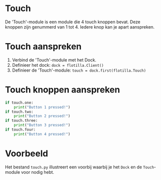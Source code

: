 # Touch
De 'Touch'-module is een module die 4 touch knoppen bevat. Deze knoppen zijn genummerd van 1 tot 4. Iedere knop kan je apart aanspreken.

# Touch aanspreken
1. Verbind de 'Touch'-module met het Dock.
2. Definieer het dock: `dock = flotilla.Client()`
3. Definieer de 'Touch'-module: `touch = dock.first(flotilla.Touch)`

# Touch knoppen aanspreken

```python
if touch.one:
	print("Button 1 pressed!")
if touch.two:
	print("Button 2 pressed!")
if touch.three:
	print("Button 3 pressed!")
if touch.four:
	print("Button 4 pressed!")
```

# Voorbeeld
Het bestand `touch.py` illustreert een voorbij waarbij je het `Dock` en de `Touch`-module voor nodig hebt.
